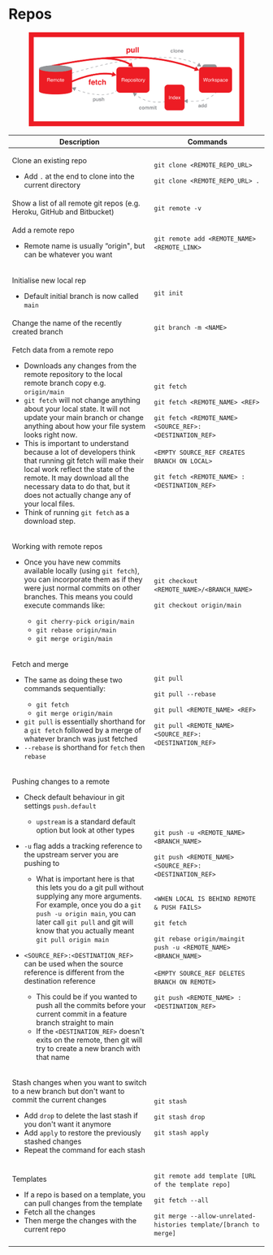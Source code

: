 # Repos

<figure><img src="../../.gitbook/assets/image (1) (1) (1) (1) (1) (1) (1).png" alt=""><figcaption></figcaption></figure>

<table data-full-width="true"><thead><tr><th>Description</th><th>Commands</th></tr></thead><tbody><tr><td><p>Clone an existing repo</p><ul><li>Add <code>.</code> at the end to clone into the current directory</li></ul></td><td><p><code>git clone &#x3C;REMOTE_REPO_URL></code></p><p><code>git clone &#x3C;REMOTE_REPO_URL> .</code></p></td></tr><tr><td>Show a list of all remote git repos (e.g. Heroku, GitHub and Bitbucket)</td><td><code>git remote -v</code></td></tr><tr><td><p>Add a remote repo</p><ul><li>Remote name is usually “origin", but can be whatever you want</li></ul></td><td><code>git remote add &#x3C;REMOTE_NAME> &#x3C;REMOTE_LINK></code></td></tr><tr><td><p>Initialise new local rep</p><ul><li>Default initial branch is now called <code>main</code></li></ul></td><td><code>git init</code></td></tr><tr><td>Change the name of the recently created branch</td><td><code>git branch -m &#x3C;NAME></code></td></tr><tr><td><p>Fetch data from a remote repo</p><ul><li>Downloads any changes from the remote repository to the local remote branch copy e.g. <code>origin/main</code></li><li><code>git fetch</code> will not change anything about your local state. It will not update your main branch or change anything about how your file system looks right now.</li><li>This is important to understand because a lot of developers think that running git fetch will make their local work reflect the state of the remote. It may download all the necessary data to do that, but it does not actually change any of your local files.</li><li>Think of running <code>git fetch</code>  as a download step.</li></ul></td><td><p><code>git fetch</code><br></p><p><code>git fetch &#x3C;REMOTE_NAME> &#x3C;REF></code></p><p><code>git fetch &#x3C;REMOTE_NAME> &#x3C;SOURCE_REF>:&#x3C;DESTINATION_REF></code><br><br><code>&#x3C;EMPTY SOURCE_REF CREATES BRANCH ON LOCAL></code></p><p><code>git fetch &#x3C;REMOTE_NAME> :&#x3C;DESTINATION_REF></code></p></td></tr><tr><td><p>Working with remote repos</p><ul><li><p>Once you have new commits available locally (using <code>git fetch</code>), you can incorporate them as if they were just normal commits on other branches. This means you could execute commands like:</p><ul><li><code>git cherry-pick origin/main</code></li><li><code>git rebase origin/main</code></li><li><code>git merge origin/main</code></li></ul></li></ul></td><td><p><code>git checkout &#x3C;REMOTE_NAME>/&#x3C;BRANCH_NAME></code></p><p><code>git checkout origin/main</code></p></td></tr><tr><td><p>Fetch and merge</p><ul><li><p>The same as doing these two commands sequentially:</p><ul><li><code>git fetch</code></li><li><code>git merge origin/main</code></li></ul></li><li><code>git pull</code> is essentially shorthand for a <code>git fetch</code> followed by a merge of whatever branch was just fetched</li><li><code>--rebase</code> is shorthand for <code>fetch</code> then <code>rebase</code></li></ul></td><td><p><code>git pull</code></p><p><code>git pull --rebase</code></p><p><code>git pull &#x3C;REMOTE_NAME> &#x3C;REF></code></p><p><code>git pull &#x3C;REMOTE_NAME> &#x3C;SOURCE_REF>:&#x3C;DESTINATION_REF></code></p></td></tr><tr><td><p>Pushing changes to a remote</p><ul><li><p>Check default behaviour in git settings <code>push.default</code></p><ul><li><code>upstream</code> is a standard default option but look at other types</li></ul></li><li><p><code>-u</code> flag adds a tracking reference to the upstream server you are pushing to</p><ul><li>What is important here is that this lets you do a git pull without supplying any more arguments. For example, once you do a <code>git push -u origin main</code>, you can later call <code>git pull</code> and git will know that you actually meant <code>git pull origin main</code></li></ul></li><li><p><code>&#x3C;SOURCE_REF>:&#x3C;DESTINATION_REF></code> can be used when the source reference is different from the destination reference</p><ul><li>This could be if you wanted to push all the commits before your current commit in a feature branch straight to main</li><li>If the <code>&#x3C;DESTINATION_REF></code> doesn't exits on the remote, then git will try to create a new branch with that name</li></ul></li></ul></td><td><p><code>git push -u &#x3C;REMOTE_NAME> &#x3C;BRANCH_NAME></code></p><p><code>git push &#x3C;REMOTE_NAME> &#x3C;SOURCE_REF>:&#x3C;DESTINATION_REF></code></p><p><br><code>&#x3C;WHEN LOCAL IS BEHIND REMOTE &#x26; PUSH FAILS></code></p><p><code>git fetch</code></p><p><code>git rebase origin/maingit push -u &#x3C;REMOTE_NAME> &#x3C;BRANCH_NAME></code><br><br><code>&#x3C;EMPTY SOURCE_REF DELETES BRANCH ON REMOTE></code></p><p><code>git push &#x3C;REMOTE_NAME> :&#x3C;DESTINATION_REF></code></p></td></tr><tr><td><p>Stash changes when you want to switch to a new branch but don't want to commit the current changes</p><ul><li>Add <code>drop</code> to delete the last stash if you don't want it anymore</li><li>Add <code>apply</code> to restore the previously stashed changes</li><li>Repeat the command for each stash</li></ul></td><td><p><code>git stash</code></p><p><code>git stash drop</code></p><p><code>git stash apply</code></p></td></tr><tr><td><p>Templates</p><ul><li>If a repo is based on a template, you can pull changes from the template</li><li>Fetch all the changes</li><li>Then merge the changes with the current repo</li></ul></td><td><p><code>git remote add template [URL of the template repo]</code></p><p><code>git fetch --all</code></p><p><code>git merge --allow-unrelated-histories template/[branch to merge]</code></p></td></tr></tbody></table>
